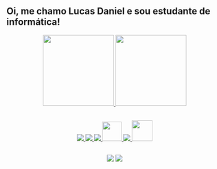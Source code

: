 ## Oi, me chamo Lucas Daniel e sou estudante de informática!

<div align="center">
  <a href="https://github.com/lucasdanielzx">
  <img height="165em" src="https://github-readme-stats.vercel.app/api?username=lucasdanielzx&show_icons=true&theme=react&include_all_commits=true&count_private=true&bg_color=0D1117"/>
  <img height="165em"  src="https://github-readme-stats.vercel.app/api/top-langs/?username=lucasdanielzx&layout=compact&langs_count=7&theme=react&bg_color=0D1117"/>    
</div> 
<br>
  
<div align="center">   

   <a target="_blank" href="https://www.w3schools.com/java/" > <img src="https://img.icons8.com/color/48/000000/java-coffee-cup-logo.png" /> </a>
   <a href="https://www.w3schools.com/html/" target="_blank"> <img src="https://img.icons8.com/color/48/000000/html-5.png"/> </a> 
   <a href="https://www.w3schools.com/css/" target="_blank"> <img src="https://img.icons8.com/color/48/000000/css3.png"/> </a>
   <a href="https://github.com/lucasdanielzx" target="_blank"> <img src="https://img.icons8.com/color/48/000000/mysql.png" width = "45" height ="45"> </a>
   <a href="https://www.w3schools.com/c/" target="_blank"> <img src="https://img.icons8.com/color/48/000000/c-programming.png"/> </a>
   <a href="https://www.w3schools.com/js/" target="_blank"> <img src="https://img.icons8.com/color/48/000000/javascript.png"  width="48" height="48"/> </a>
 
</div>  

   ##   
   
<div align="center">
   <a href="https://instagram.com/lucasdanielzx" target="_blank"><img src="https://img.shields.io/badge/-Instagram-%23E4405F?style=for-the-badge&logo=instagram&logoColor=white" target="_blank"></a>
   <a href = "https://mail.google.com/mail/u/0/?fs=1&tf=cm&source=mailto&to=lucas05pedro2003@gmail.com"><img src="https://img.shields.io/badge/-Gmail-%23333?style=for-the-badge&logo=gmail&logoColor=white" target="_blank"></a>
</div>
